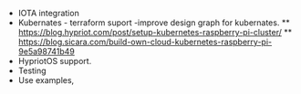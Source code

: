 * IOTA integration
* Kubernates - terraform suport -improve design graph for kubernates. 
** https://blog.hypriot.com/post/setup-kubernetes-raspberry-pi-cluster/
** https://blog.sicara.com/build-own-cloud-kubernetes-raspberry-pi-9e5a98741b49
* HypriotOS support. 
* Testing 
* Use examples,
